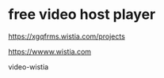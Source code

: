 # free video host player

https://xgqfrms.wistia.com/projects

https://wwww.wistia.com



video-wistia



